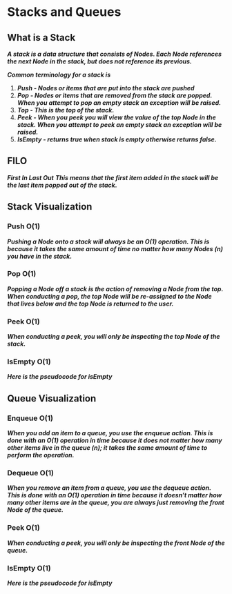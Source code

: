 # Stacks and Queues

## What is a Stack
***A stack is a data structure that consists of Nodes. Each Node references the next Node in the stack, but does not reference its previous.***

***Common terminology for a stack is***

1. ***Push - Nodes or items that are put into the stack are pushed***
2. ***Pop - Nodes or items that are removed from the stack are popped. When you attempt to pop an empty stack an exception will be raised.***
3. ***Top - This is the top of the stack.***
4. ***Peek - When you peek you will view the value of the top Node in the stack. When you attempt to peek an empty stack an exception will be raised.***
5. ***IsEmpty - returns true when stack is empty otherwise returns false.***

## FILO

***First In Last Out***
***This means that the first item added in the stack will be the last item popped out of the stack.***

## Stack Visualization

### Push O(1)
***Pushing a Node onto a stack will always be an O(1) operation. This is because it takes the same amount of time no matter how many Nodes (n) you have in the stack.***

### Pop O(1)
***Popping a Node off a stack is the action of removing a Node from the top. When conducting a pop, the top Node will be re-assigned to the Node that lives below and the top Node is returned to the user.***

### Peek O(1)
***When conducting a peek, you will only be inspecting the top Node of the stack.***

### IsEmpty O(1)
***Here is the pseudocode for isEmpty***

## Queue Visualization

### Enqueue O(1)
***When you add an item to a queue, you use the enqueue action. This is done with an O(1) operation in time because it does not matter how many other items live in the queue (n); it takes the same amount of time to perform the operation.***

### Dequeue O(1)
***When you remove an item from a queue, you use the dequeue action. This is done with an O(1) operation in time because it doesn’t matter how many other items are in the queue, you are always just removing the front Node of the queue.***

### Peek O(1)
***When conducting a peek, you will only be inspecting the front Node of the queue.***

### IsEmpty O(1)
***Here is the pseudocode for isEmpty***
